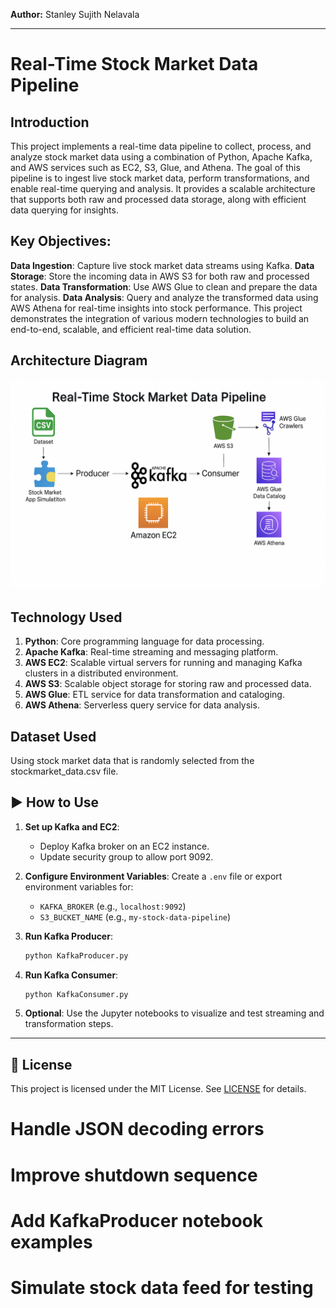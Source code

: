 **Author:** Stanley Sujith Nelavala

--------------------------------------------------------------------------------
# Real-Time Stock Market Data Pipeline

## Introduction
This project implements a real-time data pipeline to collect, process, and analyze stock market data using a combination of Python, Apache Kafka, and AWS services such as EC2, S3, Glue, and Athena. The goal of this pipeline is to ingest live stock market data, perform transformations, and enable real-time querying and analysis. It provides a scalable architecture that supports both raw and processed data storage, along with efficient data querying for insights.

## Key Objectives:
**Data Ingestion**: Capture live stock market data streams using Kafka.
**Data Storage**: Store the incoming data in AWS S3 for both raw and processed states.
**Data Transformation**: Use AWS Glue to clean and prepare the data for analysis.
**Data Analysis**: Query and analyze the transformed data using AWS Athena for real-time insights into stock performance.
This project demonstrates the integration of various modern technologies to build an end-to-end, scalable, and efficient real-time data solution.

## Architecture Diagram
![stock_market_architecture.jpeg](pipeline_architecture.png)

## Technology Used
1. **Python**: Core programming language for data processing.
2. **Apache Kafka**: Real-time streaming and messaging platform.
3. **AWS EC2**: Scalable virtual servers for running and managing Kafka clusters in a distributed environment.
4. **AWS S3**: Scalable object storage for storing raw and processed data.
5. **AWS Glue**: ETL service for data transformation and cataloging.
6. **AWS Athena**: Serverless query service for data analysis.



## Dataset Used
Using stock market data that is randomly selected from the stockmarket_data.csv file.

## ▶️ How to Use

1. **Set up Kafka and EC2**:
   - Deploy Kafka broker on an EC2 instance.
   - Update security group to allow port 9092.

2. **Configure Environment Variables**:
   Create a `.env` file or export environment variables for:
   - `KAFKA_BROKER` (e.g., `localhost:9092`)
   - `S3_BUCKET_NAME` (e.g., `my-stock-data-pipeline`)

3. **Run Kafka Producer**:
   ```bash
   python KafkaProducer.py
   ```

4. **Run Kafka Consumer**:
   ```bash
   python KafkaConsumer.py
   ```

5. **Optional**: Use the Jupyter notebooks to visualize and test streaming and transformation steps.

---

## 📜 License

This project is licensed under the MIT License. See [LICENSE](LICENSE) for details.
# Handle JSON decoding errors
# Improve shutdown sequence
# Add KafkaProducer notebook examples
# Simulate stock data feed for testing
